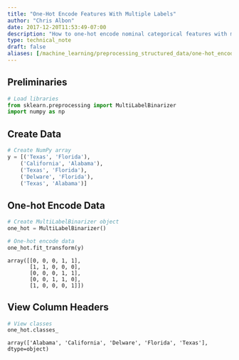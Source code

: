 ```yaml
---
title: "One-Hot Encode Features With Multiple Labels"
author: "Chris Albon"
date: 2017-12-20T11:53:49-07:00
description: "How to one-hot encode nominal categorical features with multiple labels per observation for machine learning in Python."
type: technical_note
draft: false
aliases: [/machine_learning/preprocessing_structured_data/one-hot_encode_features_with_multiple_labels/]
---
```

## Preliminaries


```python
# Load libraries
from sklearn.preprocessing import MultiLabelBinarizer
import numpy as np
```

## Create Data


```python
# Create NumPy array
y = [('Texas', 'Florida'), 
    ('California', 'Alabama'), 
    ('Texas', 'Florida'), 
    ('Delware', 'Florida'), 
    ('Texas', 'Alabama')]
```

## One-hot Encode Data


```python
# Create MultiLabelBinarizer object
one_hot = MultiLabelBinarizer()

# One-hot encode data
one_hot.fit_transform(y)
```




    array([[0, 0, 0, 1, 1],
           [1, 1, 0, 0, 0],
           [0, 0, 0, 1, 1],
           [0, 0, 1, 1, 0],
           [1, 0, 0, 0, 1]])



## View Column Headers


```python
# View classes
one_hot.classes_
```




    array(['Alabama', 'California', 'Delware', 'Florida', 'Texas'], dtype=object)


